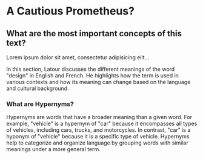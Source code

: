 # A Cautious Prometheus? 
## What are the most important concepts of this text?

[](txt/#latour&annotations=Abstraction(Cornwall(0.73,0.61),Networks(0.67,0.44)))

Lorem ipsum dolor sit amet, consectetur adipisicing elit...


[](txt/#latour&annotations=this_should_be($ok_this_seems_odd_to_bee(0.78,0.53),$Design(0.66,0.36));!0_digitalization(0.73,0.73))

In this section, Latour discusses the different meanings of the word "design" in English and French. He highlights how the term is used in various contexts and how its meaning can change based on the language and cultural background.



### What are Hypernyms?

[](txt/#latour&annotations=!0_concept(0.67,0.16);advantages(0.67,0.44))

Hypernyms are words that have a broader meaning than a given word. For example, "vehicle" is a hypernym of "car" because it encompasses all types of vehicles, including cars, trucks, and motorcycles. In contrast, "car" is a hyponym of "vehicle" because it is a specific type of vehicle. Hypernyms help to categorize and organize language by grouping words with similar meanings under a more general term.
